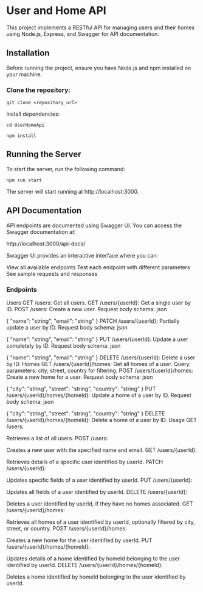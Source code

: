 # User and Home API

This project implements a RESTful API for managing users and their homes using Node.js, Express, and Swagger for API documentation.

## Installation

Before running the project, ensure you have Node.js and npm installed on your machine.

### Clone the repository:

`git clone <repository_url>`

Install dependencies:

`cd UserHomeApi`

`npm install`


## Running the Server

To start the server, run the following command:

`npm run start`

The server will start running at http://localhost:3000.

## API Documentation

API endpoints are documented using Swagger UI. You can access the Swagger documentation at:

http://localhost:3000/api-docs/

Swagger UI provides an interactive interface where you can:

View all available endpoints
Test each endpoint with different parameters
See sample requests and responses

### Endpoints

Users
GET /users: Get all users.
GET /users/{userId}: Get a single user by ID.
POST /users: Create a new user.
Request body schema:
json

{
  "name": "string",
  "email": "string"
}
PATCH /users/{userId}: Partially update a user by ID.
Request body schema:
json

{
  "name": "string",
  "email": "string"
}
PUT /users/{userId}: Update a user completely by ID.
Request body schema:
json

{
  "name": "string",
  "email": "string"
}
DELETE /users/{userId}: Delete a user by ID.
Homes
GET /users/{userId}/homes: Get all homes of a user.
Query parameters: city, street, country for filtering.
POST /users/{userId}/homes: Create a new home for a user.
Request body schema:
json

{
  "city": "string",
  "street": "string",
  "country": "string"
}
PUT /users/{userId}/homes/{homeId}: Update a home of a user by ID.
Request body schema:
json

{
  "city": "string",
  "street": "string",
  "country": "string"
}
DELETE /users/{userId}/homes/{homeId}: Delete a home of a user by ID.
Usage
GET /users:

Retrieves a list of all users.
POST /users:

Creates a new user with the specified name and email.
GET /users/{userId}:

Retrieves details of a specific user identified by userId.
PATCH /users/{userId}:

Updates specific fields of a user identified by userId.
PUT /users/{userId}:

Updates all fields of a user identified by userId.
DELETE /users/{userId}:

Deletes a user identified by userId, if they have no homes associated.
GET /users/{userId}/homes:

Retrieves all homes of a user identified by userId, optionally filtered by city, street, or country.
POST /users/{userId}/homes:

Creates a new home for the user identified by userId.
PUT /users/{userId}/homes/{homeId}:

Updates details of a home identified by homeId belonging to the user identified by userId.
DELETE /users/{userId}/homes/{homeId}:

Deletes a home identified by homeId belonging to the user identified by userId.
